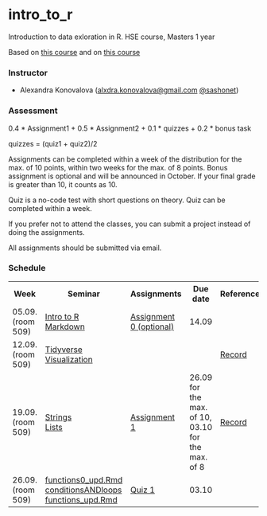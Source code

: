 # intro_to_r
Introduction to data exloration in R. HSE course, Masters 1 year

Based on [this course](https://pozdniakov.github.io/tidy_stats/index.html) and on [this course](https://agricolamz.github.io/DS_for_DH/)

### Instructor
* Alexandra Konovalova (alxdra.konovalova@gmail.com [@sashonet](https://t.me/sashonet))

### Assessment

0.4 * Assignment1 + 0.5 * Assignment2 + 0.1 * quizzes + 0.2 * bonus task

quizzes = (quiz1 + quiz2)/2

Assignments can be completed within a week of the distribution for the max. of 10 points, within two weeks for the max. of 8 points.
Bonus assignment is optional and will be announced in October. If your final grade is greater than 10, it counts as 10. 

Quiz is a no-code test with short questions on theory. Quiz can be completed within a week.

If you prefer not to attend the classes, you can submit a project instead of doing the assignments. 

All assignments should be submitted via email. 

### Schedule
<table>
  <tr>
    <th>Week</th>
    <th>Seminar</th>
    <th>Assignments</th>
    <th>Due date</th>
    <th>Reference</th>
  </tr>
   <tr>
    <td>05.09. (room 509)</td>
    <td><a href="https://github.com/vydra-v-getrax/intro_to_r/blob/main/week1/Introduction.md">Intro to R</a><br>
    <a href="https://github.com/vydra-v-getrax/intro_to_r/blob/main/week1/markdown.md">Markdown</a></td>
    <td><a href="https://github.com/vydra-v-getrax/intro_to_r/blob/main/week1/Assignment%200.md">Assignment 0 (optional)</a></td>
    <td>14.09</td>
    <td></td>
 </tr>
 <tr>
  <td>12.09. (room 509)</td>
  <td><a href="https://github.com/vydra-v-getrax/intro_to_r/blob/main/week2/tidyverse.md">Tidyverse</a><br><a href="https://github.com/vydra-v-getrax/intro_to_r/blob/main/week2/visualization.md">Visualization</a></td>
  <td></td>
  <td></td>
   <td><a href="https://drive.google.com/file/d/1cr0E4-wWjQwZ918a0hiBCYE3yF_-g7G1/view?usp=sharing">Record</a></td>
</tr>
<tr>
  <td>19.09. (room 509)</td>
  <td><a href="https://github.com/vydra-v-getrax/intro_to_r/blob/main/week3/strings_upd.Rmd">Strings</a>
    <br><a href="https://github.com/vydra-v-getrax/intro_to_r/blob/main/week3/lists_upd.Rmd">Lists</a></td>
  <td><a href="https://github.com/vydra-v-getrax/intro_to_r/blob/main/assignment1/IntroR_assignment1.md">Assignment 1</a></td>
  <td>26.09 for the max. of 10, <br>03.10 for the max. of 8</td>
   <td><a href="https://drive.google.com/file/d/1lrI7mbmYZfIBXlrto4tSDweOOIT492Ye/view?usp=drive_link">Record</a></td>
</tr>
<tr>
  <td>26.09. (room 509)</td>
  <td><a href="https://github.com/vydra-v-getrax/intro_to_r/blob/main/week%204//functions0_upd.Rmd">functions0_upd.Rmd</a>
  <br><a href="https://github.com/vydra-v-getrax/intro_to_r/blob/main/week%204//conditionsANDloops.Rmd">conditionsANDloops</a>
  <br><a href="https://github.com/vydra-v-getrax/intro_to_r/blob/main/week%204//functions_upd.Rmd">functions_upd.Rmd</a></td>
  <td><a href=https://docs.google.com/forms/d/e/1FAIpQLSdw0sgXh3WB5VhoEyLUvbIYbLuOYrhRP3mO4P24ZXhvI8zbdg/viewform>Quiz 1</a></td>
  <td>03.10</td>
   <td></td>
</tr>
</table>
